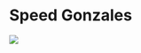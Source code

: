 # Speed Gonzales
<img src="http://www.looneytunes.com/portals/1/Images/Content/Characters/Speedy%20Gonzales/characterArt-speedy-LT.png">
